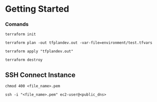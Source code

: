 # Getting Started

### Comands
```
terraform init
```

```
terraform plan -out tfplandev.out -var-file=environment/test.tfvars
```

```
terraform apply "tfplandev.out"
```

```
terraform destroy 
```


## SSH Connect Instance
```
chmod 400 <file_name>.pem
```
```
ssh -i "<file_name>.pem" ec2-user@<public_dns>
```

#